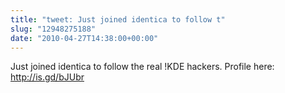 ```yaml
---
title: "tweet: Just joined identica to follow t"
slug: "12948275188"
date: "2010-04-27T14:38:00+00:00"
---
```

Just joined identica to follow the real !KDE hackers. Profile here: http://is.gd/bJUbr